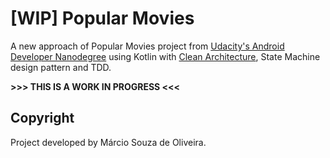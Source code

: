 # \[WIP\] Popular Movies

A new approach of Popular Movies project from [Udacity's Android Developer Nanodegree](https://www.udacity.com/course/android-developer-nanodegree-by-google--nd801) using Kotlin with [Clean Architecture](https://blog.cleancoder.com/uncle-bob/2012/08/13/the-clean-architecture.html), State Machine design pattern and TDD.

**>>> THIS IS A WORK IN PROGRESS <<<**

## Copyright

Project developed by Márcio Souza de Oliveira.

